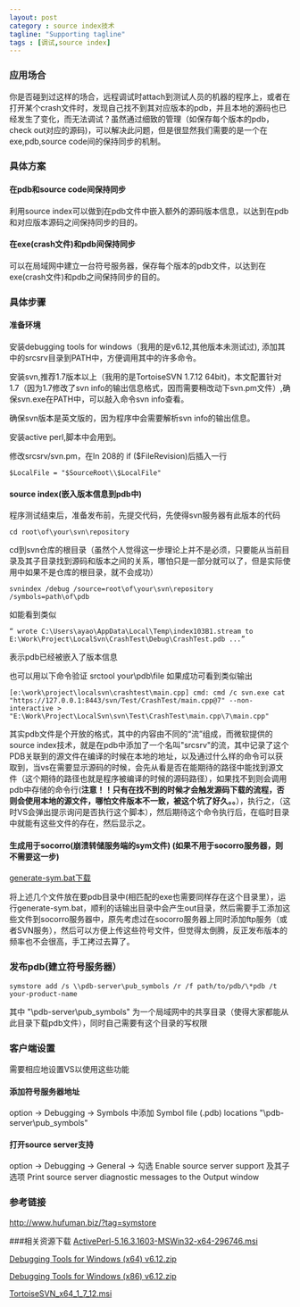 ```yaml
---
layout: post
category : source index技术
tagline: "Supporting tagline"
tags : [调试,source index]
---
```


### 应用场合
你是否碰到过这样的场合，远程调试时attach到测试人员的机器的程序上，或者在打开某个crash文件时，发现自己找不到其对应版本的pdb，并且本地的源码也已经发生了变化，而无法调试？虽然通过细致的管理（如保存每个版本的pdb，check out对应的源码)，可以解决此问题，但是很显然我们需要的是一个在exe,pdb,source code间的保持同步的机制。

### 具体方案
#### 在pdb和source code间保持同步
利用source index可以做到在pdb文件中嵌入额外的源码版本信息，以达到在pdb和对应版本源码之间保持同步的目的。

#### 在exe(crash文件)和pdb间保持同步
可以在局域网中建立一台符号服务器，保存每个版本的pdb文件，以达到在exe(crash文件)和pdb之间保持同步的目的。


### 具体步骤
#### 准备环境
安装debugging tools for windows（我用的是v6.12,其他版本未测试过), 添加其中的srcsrv目录到PATH中，方便调用其中的许多命令。

安装svn,推荐1.7版本以上（我用的是TortoiseSVN 1.7.12 64bit)，本文配置针对1.7（因为1.7修改了svn info的输出信息格式，因而需要稍改动下svn.pm文件）,确保svn.exe在PATH中，可以敲入命令svn info查看。

确保svn版本是英文版的，因为程序中会需要解析svn info的输出信息。

安装active perl,脚本中会用到。

修改srcsrv/svn.pm，在ln 208的 if ($FileRevision)后插入一行

	$LocalFile = "$SourceRoot\\$LocalFile"

#### source index(嵌入版本信息到pdb中)
程序测试结束后，准备发布前，先提交代码，先使得svn服务器有此版本的代码

	cd root\of\your\svn\repository
cd到svn仓库的根目录（虽然个人觉得这一步理论上并不是必须，只要能从当前目录及其子目录找到源码和版本之间的关系，哪怕只是一部分就可以了，但是实际使用中如果不是仓库的根目录，就不会成功）

	svnindex /debug /source=root\of\your\svn\repository /symbols=path\of\pdb
如能看到类似

	“ wrote C:\Users\ayao\AppData\Local\Temp\index103B1.stream to E:\Work\Project\LocalSvn\CrashTest\Debug\CrashTest.pdb ...”
表示pdb已经被嵌入了版本信息

也可以用以下命令验证
	srctool your\pdb\file
如果成功可看到类似输出

	[e:\work\project\localsvn\crashtest\main.cpp] cmd: cmd /c svn.exe cat "https://127.0.0.1:8443/svn/Test/CrashTest/main.cpp@7" --non-interactive > "E:\Work\Project\LocalSvn\svn\Test\CrashTest\main.cpp\7\main.cpp"

其实pdb文件是个开放的格式，其中的内容由不同的“流”组成，而微软提供的source index技术，就是在pdb中添加了一个名叫"srcsrv"的流，其中记录了这个PDB关联到的源文件在编译的时候在本地的地址，以及通过什么样的命令可以获取到，当vs在需要显示源码的时候，会先从看是否在能期待的路径中能找到源文件（这个期待的路径也就是程序被编译的时候的源码路径），如果找不到则会调用pdb中存储的命令行(**注意！！只有在找不到的时候才会触发源码下载的流程，否则会使用本地的源文件，哪怕文件版本不一致，被这个坑了好久。。**），执行之，（这时VS会弹出提示询问是否执行这个脚本），然后期待这个命令执行后，在临时目录中就能有这些文件的存在，然后显示之。

#### 生成用于socorro(崩溃转储服务端的sym文件)  (如果不用于socorro服务器，则不需要这一步)
[generate\-sym.bat下载](http://s.yunio.com/vecIze)

将上述几个文件放在要pdb目录中(相匹配的exe也需要同样存在这个目录里），运行generate\-sym.bat，顺利的话输出目录中会产生out目录，然后需要手工添加这些文件到socorro服务器中，原先考虑过在socorro服务器上同时添加ftp服务（或者SVN服务），然后可以方便上传这些符号文件，但觉得太倒腾，反正发布版本的频率也不会很高，手工拷过去算了。


### 发布pdb(建立符号服务器）
	symstore add /s \\pdb-server\pub_symbols /r /f path/to/pdb/\*pdb /t your-product-name
其中 "\\pdb-server\pub_symbols" 为一个局域网中的共享目录（使得大家都能从此目录下载pdb文件），同时自己需要有这个目录的写权限

### 客户端设置
需要相应地设置VS以使用这些功能
#### 添加符号服务器地址
option -> Debugging -> Symbols 中添加 Symbol file (.pdb) locations    "\\pdb-server\pub_symbols"
#### 打开source server支持
option -> Debugging -> General ->
勾选 Enable source server support 及其子选项 Print source server diagnostic messages to the Output window







### 参考链接
http://www.hufuman.biz/?tag=symstore

###相关资源下载
[ActivePerl-5.16.3.1603-MSWin32-x64-296746.msi](http://s.yunio.com/uemSbE")

[Debugging Tools for Windows (x64) v6.12.zip](http://s.yunio.com/zoUV5v)

[Debugging Tools for Windows (x86) v6.12.zip](http://s.yunio.com/cE4hko")

[TortoiseSVN_x64_1_7_12.msi](http://s.yunio.com/CKBkUF)

